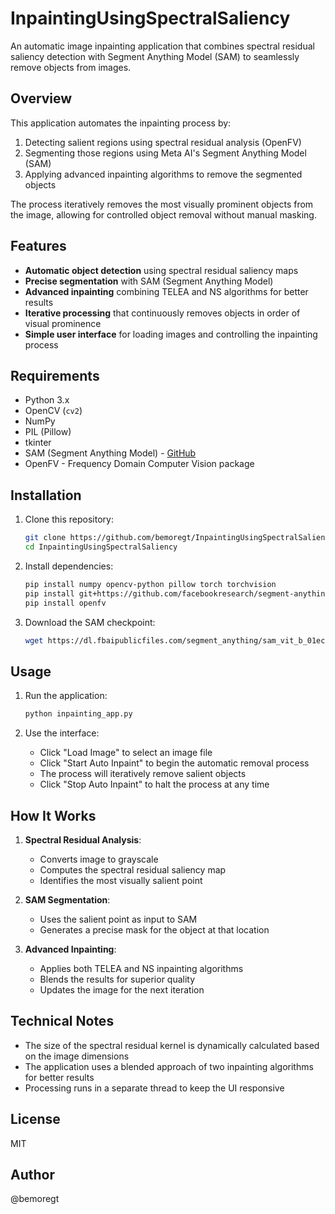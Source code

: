 # InpaintingUsingSpectralSaliency

An automatic image inpainting application that combines spectral residual saliency detection with Segment Anything Model (SAM) to seamlessly remove objects from images.

## Overview

This application automates the inpainting process by:
1. Detecting salient regions using spectral residual analysis (OpenFV)
2. Segmenting those regions using Meta AI's Segment Anything Model (SAM)
3. Applying advanced inpainting algorithms to remove the segmented objects

The process iteratively removes the most visually prominent objects from the image, allowing for controlled object removal without manual masking.

## Features

- **Automatic object detection** using spectral residual saliency maps
- **Precise segmentation** with SAM (Segment Anything Model)
- **Advanced inpainting** combining TELEA and NS algorithms for better results
- **Iterative processing** that continuously removes objects in order of visual prominence
- **Simple user interface** for loading images and controlling the inpainting process

## Requirements

- Python 3.x
- OpenCV (`cv2`)
- NumPy
- PIL (Pillow)
- tkinter
- SAM (Segment Anything Model) - [GitHub](https://github.com/facebookresearch/segment-anything)
- OpenFV - Frequency Domain Computer Vision package

## Installation

1. Clone this repository:
   ```bash
   git clone https://github.com/bemoregt/InpaintingUsingSpectralSaliency.git
   cd InpaintingUsingSpectralSaliency
   ```

2. Install dependencies:
   ```bash
   pip install numpy opencv-python pillow torch torchvision
   pip install git+https://github.com/facebookresearch/segment-anything.git
   pip install openfv
   ```

3. Download the SAM checkpoint:
   ```bash
   wget https://dl.fbaipublicfiles.com/segment_anything/sam_vit_b_01ec64.pth
   ```

## Usage

1. Run the application:
   ```bash
   python inpainting_app.py
   ```

2. Use the interface:
   - Click "Load Image" to select an image file
   - Click "Start Auto Inpaint" to begin the automatic removal process
   - The process will iteratively remove salient objects
   - Click "Stop Auto Inpaint" to halt the process at any time

## How It Works

1. **Spectral Residual Analysis**:
   - Converts image to grayscale
   - Computes the spectral residual saliency map
   - Identifies the most visually salient point

2. **SAM Segmentation**:
   - Uses the salient point as input to SAM
   - Generates a precise mask for the object at that location

3. **Advanced Inpainting**:
   - Applies both TELEA and NS inpainting algorithms
   - Blends the results for superior quality
   - Updates the image for the next iteration

## Technical Notes

- The size of the spectral residual kernel is dynamically calculated based on the image dimensions
- The application uses a blended approach of two inpainting algorithms for better results
- Processing runs in a separate thread to keep the UI responsive

## License

MIT

## Author

@bemoregt
